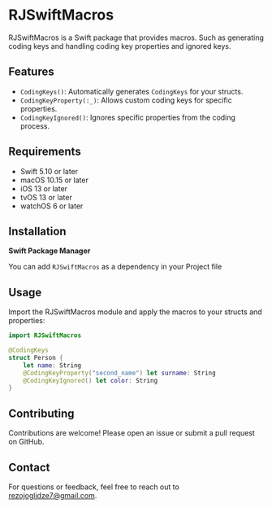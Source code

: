 # RJSwiftMacros

RJSwiftMacros is a Swift package that provides macros. Such as generating coding keys and handling coding key properties and ignored keys.

## Features

- ``CodingKeys()``: Automatically generates `CodingKeys` for your structs.
- ``CodingKeyProperty(:_)``: Allows custom coding keys for specific properties.
- ``CodingKeyIgnored()``: Ignores specific properties from the coding process.

## Requirements

- Swift 5.10 or later
- macOS 10.15 or later
- iOS 13 or later
- tvOS 13 or later
- watchOS 6 or later

  
## Installation
**Swift Package Manager**

You can add `RJSwiftMacros` as a dependency in your Project file


## Usage

Import the RJSwiftMacros module and apply the macros to your structs and properties:

```swift
import RJSwiftMacros

@CodingKeys
struct Person {
    let name: String
    @CodingKeyProperty("second_name") let surname: String
    @CodingKeyIgnored() let color: String
}
```


## Contributing
Contributions are welcome! Please open an issue or submit a pull request on GitHub.


## Contact
For questions or feedback, feel free to reach out to rezojoglidze7@gmail.com.
